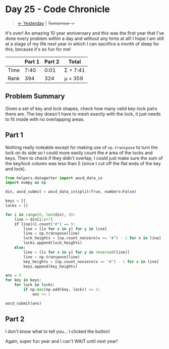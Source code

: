 # Day 25 - Code Chronicle

> [<- Yesterday](24.md) | ~~Tomorrow ->~~

It's over! An amazing 10 year anniversary and this was the first year that I've done every problem within a day and without any hints at all! I hope I am still at a stage of my life next year in which I can sacrifice a month of sleep for this, because it's so fun for me!

|      | Part 1 | Part 2 | Total    |
|------|--------|--------|----------|
| Time | 7:40   | 0:01   | Σ = 7:41 |
| Rank | 394    | 324    | μ = 359  |

## Problem Summary

Given a set of key and lock shapes, check how many valid key-lock pairs there are. The key doesn't have to mesh exactly with the lock, it just needs to fit inside with no overlapping areas.

## Part 1

Nothing really noteable except for making use of `np.transpose` to turn the lock on its side so I could more easily count the `#` area of the locks and keys. Then to check if they didn't overlap, I could just make sure the sum of the key/lock column was less than 5 (since I cut off the flat ends of the key and lock).

```python
from helpers.datagetter import aocd_data_in
import numpy as np

din, aocd_submit = aocd_data_in(split=True, numbers=False)

keys = []
locks = []

for i in range(0, len(din), 8):
    line = din[i:i+7]
    if line[0].count("#") == 5:
        line = [[x for x in y] for y in line]
        line = np.transpose(line)
        lock_heights = [np.count_nonzero(x == "#") - 1 for x in line]
        locks.append(lock_heights)
    else:
        line = [[x for x in y] for y in reversed(line)]
        line = np.transpose(line)
        key_heights = [np.count_nonzero(x == "#") - 1 for x in line]
        keys.append(key_heights)

ans = 0
for key in keys:
    for lock in locks:
        if np.max(np.add(key, lock)) <= 5:
            ans += 1

aocd_submit(ans)
```

## Part 2

I don't know what to tell you... I clicked the button!

Again, super fun year and I can't WAIT until next year!
